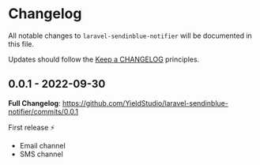 # Changelog

All notable changes to `laravel-sendinblue-notifier` will be documented in this file.

Updates should follow the [Keep a CHANGELOG](http://keepachangelog.com/) principles.

## 0.0.1 - 2022-09-30

**Full Changelog**: https://github.com/YieldStudio/laravel-sendinblue-notifier/commits/0.0.1

First release ⚡️

- Email channel
- SMS channel
